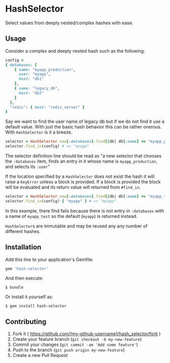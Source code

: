 # HashSelector

Select values from deeply nested/complex hashes with ease.

## Usage

Consider a complex and deeply nested hash such as the following:

```ruby
config =
{ databases: [
    { name: "myapp_production",
      user: "myapp",
      host: "db1"
    },
    { name: "legacy_db",
      host: "db2"
    }
  ],
  "redis": { host: "redis_server" }
}
```

Say we want to find the user name of legacy db but if we do not find it use a default value. With just the basic hash behavior this can be rather onerous. With `HashSelector` is it a breeze.

```ruby
selector = HashSelector.new[:databases].find{|db| db[:name] == "myapp_production"}[:user]
selector.find_in(config) # => "myapp"
```
The selector definition line should be read as "a new selector that chooses the `:databases` item, finds an entry in it whose name is `myapp_production`, and selects its `:user`"

If the location specified by a `HashSelector` does not exist the hash it will raise a `KeyError` unless a block is provided. If a block is provided the block will be evaluated and its return value will returned from `#find_in`.

```ruby
selector = HashSelector.new[:databases].find{|db| db[:name] == "myapp_test"}[:user]
selector.find_in(config) { "myapp" } # => "myapp"
```

In this example, there find fails because there is not entry in `:databases` with a name of `myapp_test` so the default (`myapp`) is returned instead.

`HashSelector`s are immutable and may be reused any any number of different hashes.

## Installation

Add this line to your application's Gemfile:

```ruby
gem 'hash-selector'
```

And then execute:

    $ bundle

Or install it yourself as:

    $ gem install hash-selector



## Contributing

1. Fork it ( https://github.com/[my-github-username]/hash_selector/fork )
2. Create your feature branch (`git checkout -b my-new-feature`)
3. Commit your changes (`git commit -am 'Add some feature'`)
4. Push to the branch (`git push origin my-new-feature`)
5. Create a new Pull Request
